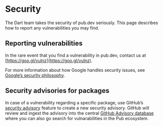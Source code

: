 # Security

The Dart team takes the security of pub.dev seriously.
This page describes how to report any vulnerabilities you may find.

## Reporting vulnerabilities

In the rare event that you find a vulnerability in pub.dev, contact us at
[https://goo.gl/vulnz](https://goo.gl/vulnz).

For more information about how Google handles security issues, see
[Google’s security philosophy](https://www.google.com/about/appsecurity/).

## Security advisories for packages

In case of a vulnerability regarding a specific package, use GitHub’s [security
advisory](https://docs.github.com/en/code-security/repository-security-advisories/creating-a-repository-security-advisory)
feature to create a new security advisory. GitHub will review and ingest the
advisory into the central [GitHub Advisory
database](https://github.com/advisories) where you can also go search for
vulnarabilities in the Pub ecosystem.
